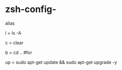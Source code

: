 # zsh-config-

alias

l = ls -A 

c = clear

b = cd .. #for

up = sudo apt-get update && sudo apt-get upgrade -y
